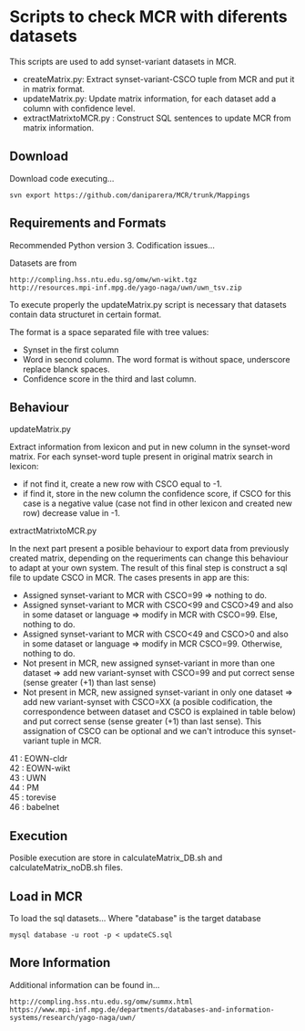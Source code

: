 Scripts to check MCR with diferents datasets
=======

This scripts are used to add synset-variant datasets in MCR.

* createMatrix.py: Extract synset-variant-CSCO tuple from MCR and put it in matrix format.
* updateMatrix.py: Update matrix information, for each dataset add a column with confidence level.
* extractMatrixtoMCR.py : Construct SQL sentences to update MCR from matrix information.

Download
-------

Download code executing...
```
svn export https://github.com/daniparera/MCR/trunk/Mappings
```

Requirements and Formats
-------

Recommended Python version 3. Codification issues... 

Datasets are from
```
http://compling.hss.ntu.edu.sg/omw/wn-wikt.tgz
http://resources.mpi-inf.mpg.de/yago-naga/uwn/uwn_tsv.zip

```

To execute properly the updateMatrix.py script is necessary that datasets contain data structuret in certain format.

The format is a space separated file with tree values: 
* Synset in the first column
* Word in second column. The word format is without space, underscore replace blanck spaces.
* Confidence score in the third and last column. 

Behaviour
-------

updateMatrix.py <br />

Extract information from lexicon and put in new column in the synset-word matrix. For each synset-word tuple present in original matrix search in lexicon: 

* if not find it, create a new row with CSCO equal to -1. 
* if find it, store in the new column the confidence score, if CSCO for this case is a negative value (case not find in other lexicon and created new row) decrease value in -1. 

extractMatrixtoMCR.py <br />

In the next part present a posible behaviour to export data from previously created matrix, depending on the requeriments can change this behaviour to adapt at your own system. The result of this final step is construct a sql file to update CSCO in MCR. The cases presents in app are this:

* Assigned synset-variant to MCR with CSCO=99 => nothing to do.
* Assigned synset-variant to MCR with CSCO<99 and CSCO>49 and also in some dataset or language => modify in MCR with CSCO=99. Else, nothing to do.
* Assigned synset-variant to MCR with CSCO<49 and CSCO>0 and also in some dataset or language => modify in MCR CSCO=99. Otherwise, nothing to do.
* Not present in MCR, new assigned synset-variant in more than one dataset => add new variant-synset with CSCO=99 and put correct sense (sense greater (+1) than last sense)
* Not present in MCR, new assigned synset-variant in only one dataset => add new variant-synset with CSCO=XX (a posible codification, the correspondence between dataset and CSCO is explained in table below) and put correct sense (sense greater (+1) than last sense). This assignation of CSCO can be optional and we can't introduce this synset-variant tuple in MCR.

41 : EOWN-cldr<br />
42 : EOWN-wikt<br />
43 : UWN<br />
44 : PM<br />
45 : torevise<br />
46 : babelnet


Execution
-------

Posible execution are store in calculateMatrix_DB.sh and calculateMatrix_noDB.sh files.

Load in MCR
-------

To load the sql datasets... Where "database" is the target database
```
mysql database -u root -p < updateCS.sql
```

More Information
-------

Additional information can be found in...

```
http://compling.hss.ntu.edu.sg/omw/summx.html
https://www.mpi-inf.mpg.de/departments/databases-and-information-systems/research/yago-naga/uwn/
```
